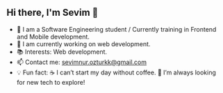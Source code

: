 ## Hi there, I'm Sevim 👋


- 🚀 I am a Software Engineering student / Currently training in Frontend and Mobile development. 
- 🎯 I am currently working on web development.
- 📚 Interests: Web development. 
- 📫 Contact me: sevimnur.ozturkk@gmail.com 
- 💡 Fun fact: ☕ I can’t start my day without coffee. 🚀 I’m always looking for new tech to explore!  
